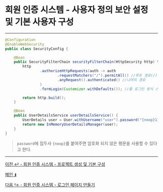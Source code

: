 # 회원 인증 시스템 - 사용자 정의 보안 설정 및 기본 사용자 구성

---

```java
@Configuration
@EnableWebSecurity
public class SecurityConfig {

    @Bean
    public SecurityFilterChain securityFilterChain(HttpSecurity http) throws Exception {
        http
                .authorizeHttpRequests(auth -> auth
                        .requestMatchers("/").permitAll() //루트 경로(/) 전체 허용
                        .anyRequest().authenticated() //나머지 경로 
                )
                .formLogin(Customizer.withDefaults()); //폼 로그인 방식 스프링 시큐리티 기본 구성 사용

        return http.build();
    }

    @Bean
    public UserDetailsService userDetailsService() {
        UserDetails user = User.withUsername("user").password("{noop}1111").roles("USER").build();
        return new InMemoryUserDetailsManager(user);
    }
}
```

> `password`에 접두사 `{noop}`를 붙여주면 암호화 되지 않은 평문을 사용할 수 있다고 한다.

---

[이전 ↩️ - 회원 인증 시스템 - 프로젝트 생성 및 기본 구성](https://github.com/genesis12345678/TIL/blob/main/Spring/security/security/Projects/%ED%9A%8C%EC%9B%90_%EC%9D%B8%EC%A6%9D_%EC%8B%9C%EC%8A%A4%ED%85%9C/%ED%94%84%EB%A1%9C%EC%A0%9D%ED%8A%B8%EC%83%9D%EC%84%B1/Main.md)

[메인 ⏫](https://github.com/genesis12345678/TIL/blob/main/Spring/security/security/main.md)

[다음 ↪️ - 회원 인증 시스템 - 로그인 페이지 만들기](https://github.com/genesis12345678/TIL/blob/main/Spring/security/security/Projects/%ED%9A%8C%EC%9B%90_%EC%9D%B8%EC%A6%9D_%EC%8B%9C%EC%8A%A4%ED%85%9C/%EB%A1%9C%EA%B7%B8%EC%9D%B8%ED%8E%98%EC%9D%B4%EC%A7%80/Main.md)
